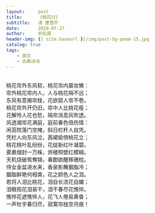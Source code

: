 ```yaml
---
layout:     post
title:      《桃花行》
subtitle:   清 曹雪芹
date:       2020-07-27
author:     听松阁
header-img: {{ site.baseurl }}/img/post-bg-poem-15.jpg
catalog: true
tags:
    - 美文
    - 古典诗词
---
```

<br>
桃花帘外东风软，桃花帘内晨妆懒：<br>
帘外桃花帘内人，人与桃花隔不远；<br>
东风有意揭帘栊，花欲窥人帘不卷。<br>
桃花帘外开仍旧，帘中人比桃花瘦；<br>
花解怜人花也愁，隔帘消息风吹透。<br>
风透湘帘花满庭，庭前春色倍伤情：<br>
闲苔院落门空掩，斜日栏杆人自凭。<br>
凭栏人向东风泣，茜裙偷傍桃花立；<br>
桃花桃叶乱纷纷，花绽新红叶凝碧。<br>
雾裹烟封一万株，烘楼照壁红模糊。<br>
天机烧破鸳鸯锦，春酣欲醒移珊枕。<br>
侍女金盆进水来，香泉影蘸胭脂冷；<br>
胭脂鲜艳何相类，花之颜色人之泪。<br>
若将人泪比桃花，泪自长流花自媚；<br>
泪眼观花泪易干，泪干春尽花憔悴。<br>
憔悴花遮憔悴人，花飞人倦易黄昏；<br>
一声杜宇春归尽，寂寞帘栊空月痕！<br>



